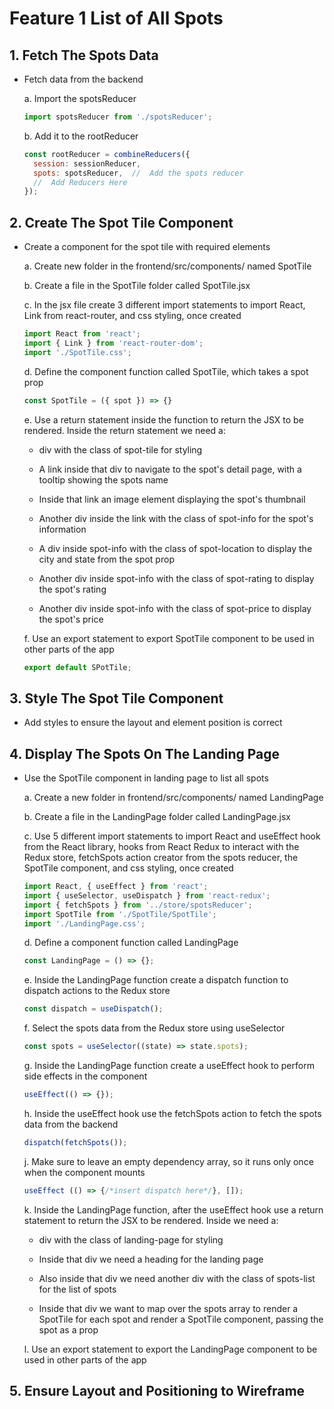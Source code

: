 # Feature 1 List of All Spots

## 1. Fetch The Spots Data
* Fetch data from the backend
  
  a.  Import the spotsReducer
  ```js
  import spotsReducer from './spotsReducer';
  ```

  b.  Add it to the rootReducer
  ```js
  const rootReducer = combineReducers({
    session: sessionReducer,
    spots: spotsReducer,  //  Add the spots reducer
    //  Add Reducers Here
  });
  ```

## 2. Create The Spot Tile Component
* Create a component for the spot tile with required elements

  a.  Create new folder in the frontend/src/components/ named SpotTile

  b.  Create a file in the SpotTile folder called SpotTile.jsx

  c.  In the jsx file create 3 different import statements to import React, Link from react-router, and css styling, once created

  ```js
  import React from 'react';
  import { Link } from 'react-router-dom';
  import './SpotTile.css';
  ```

  d.  Define the component function called SpotTile, which takes a spot prop
  ```js
  const SpotTile = ({ spot }) => {}
  ```
  e.  Use a return statement inside the function to return the JSX to be rendered. Inside the return statement we need a:
  
  * div with the class of spot-tile for styling

  * A link inside that div to navigate to the spot's detail page, with a tooltip showing the spots name

  * Inside that link an image element displaying the spot's thumbnail

  * Another div inside the link with the class of spot-info for the spot's information

  * A div inside spot-info with the class of spot-location to display the city and state from the spot prop

  * Another div inside spot-info with the class of spot-rating to display the spot's rating

  * Another div inside spot-info with the class of spot-price to display the spot's price

  f.  Use an export statement to export SpotTile component to be used in other parts of the app
  ```js
  export default SPotTile;
  ```


## 3. Style The Spot Tile Component
* Add styles to ensure the layout and element position is correct

## 4. Display The Spots On The Landing Page
* Use the SpotTile component in landing page to list all spots

  a.  Create a new folder in frontend/src/components/ named LandingPage

  b.  Create a file in the LandingPage folder called LandingPage.jsx

  c.  Use 5 different import statements to import React and useEffect hook from the React library, hooks from React Redux to interact with the Redux store, fetchSpots action creator from the spots reducer, the SpotTile component, and css styling, once created
  ```js
  import React, { useEffect } from 'react';
  import { useSelector, useDispatch } from 'react-redux';
  import { fetchSpots } from '../store/spotsReducer';
  import SpotTile from './SpotTile/SpotTile';
  import './LandingPage.css';
  ```

  d.  Define a component function called LandingPage
  ```js
  const LandingPage = () => {};
  ```

  e.  Inside the LandingPage function create a dispatch function to dispatch actions to the Redux store
  ```js
  const dispatch = useDispatch();
  ```

  f.  Select the spots data from the Redux store using useSelector
  ```js
  const spots = useSelector((state) => state.spots);
  ```

  g.  Inside the LandingPage function create a useEffect hook to perform side effects in the component
  ```js
  useEffect(() => {});
  ```

  h.  Inside the useEffect hook use the fetchSpots action to fetch the spots data from the backend
  ```js
  dispatch(fetchSpots());
  ```

  j.  Make sure to leave an empty dependency array, so it runs only once when the component mounts
  ```js
  useEffect (() => {/*insert dispatch here*/}, []);
  ```

  k.  Inside the LandingPage function, after the useEffect hook use a return statement to return the JSX to be rendered. Inside we need a:

    * div with the class of landing-page for styling

    * Inside that div we need a heading for the landing page

    * Also inside that div we need another div with the class of spots-list for the list of spots
    
    * Inside that div we want to map over the spots array to render a SpotTile for each spot and render a SpotTile component, passing the spot as a prop

  l.  Use an export statement to export the LandingPage component to be used in other parts of the app


## 5. Ensure Layout and Positioning to Wireframe